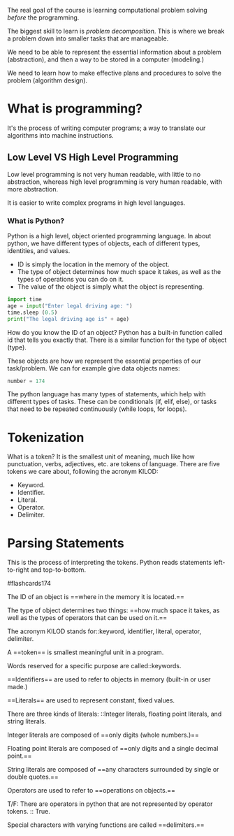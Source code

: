 The real goal of the course is learning computational problem solving *before* the programming.

The biggest skill to learn is *problem decomposition*. This is where we break a problem down into smaller tasks that are manageable.

We need to be able to represent the essential information about a problem (abstraction), and then a way to be stored in a computer (modeling.)

We need to learn how to make effective plans and procedures to solve the problem (algorithm design).

# What is programming?

It's the process of writing computer programs; a way to translate our algorithms into machine instructions.

## Low Level VS High Level Programming

Low level programming is not very human readable, with little to no abstraction, whereas high level programming is very human readable, with more abstraction.

It is easier to write complex programs in high level languages.

### What is Python?

Python is a high level, object oriented programming language. In about python, we have different types of objects, each of different types, identities, and values.

- ID is simply the location in the memory of the object.
- The type of object determines how much space it takes, as well as the types of operations you can do on it.
- The value of the object is simply what the object is representing.

```python
import time
age = input("Enter legal driving age: ")
time.sleep (0.5)
print("The legal driving age is" + age)
```

How do you know the ID of an object? Python has a built-in function called id that tells you exactly that. There is a similar function for the type of object (type).

These objects are how we represent the essential properties of our task/problem. We can for example give data objects names:

```python
number = 174
```

The python language has many types of statements, which help with different types of tasks. These can be conditionals (if, elif, else), or tasks that need to be repeated continuously (while loops, for loops).

# Tokenization

What is a token? It is the smallest unit of meaning, much like how punctuation, verbs, adjectives, etc. are tokens of language. There are five tokens we care about, following the acronym KILOD:

- Keyword.
- Identifier.
- Literal.
- Operator.
- Delimiter.

# Parsing Statements

This is the process of interpreting the tokens. Python reads statements left-to-right and top-to-bottom.

#flashcards174

The ID of an object is ==where in the memory it is located.==
<!--SR:!2024-09-22,10,250-->

The type of object determines  two things: ==how much space it takes, as well as the types of operators that can be used on it.==
<!--SR:!2024-09-28,11,230-->

The acronym KILOD stands for::keyword, identifier, literal, operator, delimiter.
<!--SR:!2024-10-14,23,250-->

A ==token== is smallest meaningful unit in a program.
<!--SR:!2024-10-03,15,250-->

Words reserved for a specific purpose are called::keywords.
<!--SR:!2024-09-23,10,270-->

==Identifiers== are used to refer to objects in memory (built-in or user made.)
<!--SR:!2024-09-25,8,210-->

==Literals== are used to represent constant, fixed values.
<!--SR:!2024-09-22,10,250-->

There are three kinds of literals: ::Integer literals, floating point literals, and string literals.
<!--SR:!2024-10-11,20,250-->

 Integer literals are composed of ==only digits (whole numbers.)==
<!--SR:!2024-10-14,23,250-->

Floating point literals are composed of ==only digits and a single decimal point.==
<!--SR:!2024-10-03,15,250-->

String literals are composed of ==any characters surrounded by single or double quotes.==
<!--SR:!2024-10-11,20,250-->

Operators are used to refer to ==operations on objects.==
<!--SR:!2024-10-07,18,250-->

T/F: There are operators in python that are not represented by operator tokens. :: True.
<!--SR:!2024-10-07,18,250-->

Special characters with varying functions are called ==delimiters.==
<!--SR:!2024-09-25,4,230-->